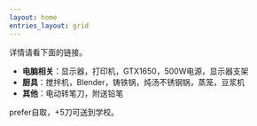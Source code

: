 ```yaml
---
layout: home
entries_layout: grid
---
```

详情请看下面的链接。
- **电脑相关**：显示器，打印机，GTX1650，500W电源，显示器支架
- **厨具**：搅拌机，Blender，铸铁锅，炖汤不锈钢锅，蒸笼，豆浆机
- **其他**：电动转笔刀，附送铅笔

prefer自取，+5刀可送到学校。

